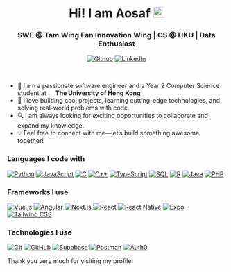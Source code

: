 <div align='center'>
  <h1>Hi! I am Aosaf <img src="https://media.giphy.com/media/hvRJCLFzcasrR4ia7z/giphy.gif" width="25px"> </h1>
  
  <h3>SWE @ Tam Wing Fan Innovation Wing | CS @ HKU | Data Enthusiast</h3>

  <p>
    <a href="https://github.com/aosaf-e-c" target="_blank"><img alt="Github" src="https://img.shields.io/badge/GitHub-%2312100E.svg?&style=for-the-badge&logo=Github&logoColor=white" /></a>
    <a href="https://www.linkedin.com/in/aosaf-ershad-chowdhury/" target="_blank"><img alt="LinkedIn" src="https://img.shields.io/badge/linkedin-%230077B5.svg?&style=for-the-badge&logo=linkedin&logoColor=white" /></a> 
  </p>

</div>

<br>
<ul>
  <li>🚀 I am a passionate software engineer and a Year 2 Computer Science student at 
    <img src="https://www.hku.hk/f/page/7561/150p169/1d@750.jpg" width="13"/> 
    <b>The University of Hong Kong</b>
  </li>
  <li>🌱 I love building cool projects, learning cutting-edge technologies, and solving
    real-world problems with code.
  </li>
  <li>🔍 I am always looking for exciting opportunities to collaborate and expand my knowledge. 
  </li>
  <li>💡 Feel free to connect with me—let’s build something awesome together!
  </li>
</ul>


<h3>Languages I code with</h3>
<p>
  <a href="https://www.python.org/" target="_blank"><img alt="Python" src="https://img.shields.io/badge/-Python-3776AB?style=flat-square&logo=python&logoColor=white" /></a>
  <a href="https://developer.mozilla.org/en-US/docs/Web/JavaScript" target="_blank"><img alt="JavaScript" src="https://img.shields.io/badge/-JavaScript-F7DF1E?style=flat-square&logo=javascript&logoColor=black" /></a>
  <a href="https://en.wikipedia.org/wiki/C_(programming_language)" target="_blank"><img alt="C" src="https://img.shields.io/badge/-C-A8B9CC?style=flat-square&logo=c&logoColor=white" /></a>
  <a href="https://isocpp.org/" target="_blank"><img alt="C++" src="https://img.shields.io/badge/-C++-00599C?style=flat-square&logo=c%2B%2B&logoColor=white" /></a>
  <a href="https://www.typescriptlang.org/" target="_blank"><img alt="TypeScript" src="https://img.shields.io/badge/-TypeScript-3178C6?style=flat-square&logo=typescript&logoColor=white" /></a>
  <a href="https://en.wikipedia.org/wiki/SQL" target="_blank"><img alt="SQL" src="https://img.shields.io/badge/-SQL-4479A1?style=flat-square&logo=mysql&logoColor=white" /></a>
  <a href="https://www.r-project.org/" target="_blank"><img alt="R" src="https://img.shields.io/badge/-R-276DC3?style=flat-square&logo=r&logoColor=white" /></a>
  <a href="https://www.java.com/" target="_blank"><img alt="Java" src="https://img.shields.io/badge/-Java-007396?style=flat-square&logo=oracle&logoColor=white" /></a>
  <a href="https://www.php.net/" target="_blank"><img alt="PHP" src="https://img.shields.io/badge/-PHP-777BB4?style=flat-square&logo=php&logoColor=white" /></a>
</p>

<h3>Frameworks I use</h3>
<p>
  <a href="https://vuejs.org/" target="_blank"><img alt="Vue.js" src="https://img.shields.io/badge/-Vue.js-4FC08D?style=flat-square&logo=vue.js&logoColor=white" /></a>
  <a href="https://angular.dev/" target="_blank"><img alt="Angular" src="https://img.shields.io/badge/-Angular-DD0031?style=flat-square&logo=angular&logoColor=white" /></a>
  <a href="https://nextjs.org/" target="_blank"><img alt="Next.js" src="https://img.shields.io/badge/-Next.js-000000?style=flat-square&logo=next.js&logoColor=white" /></a>
  <a href="https://react.dev/" target="_blank"><img alt="React" src="https://img.shields.io/badge/-React-45b8d8?style=flat-square&logo=react&logoColor=white" /></a>
  <a href="https://reactnative.dev/" target="_blank"><img alt="React Native" src="https://img.shields.io/badge/-React_Native-61DAFB?style=flat-square&logo=react&logoColor=white" /></a>
  <a href="https://expo.dev/" target="_blank"><img alt="Expo" src="https://img.shields.io/badge/-Expo-000020?style=flat-square&logo=expo&logoColor=white" /></a>
  <a href="https://tailwindcss.com/" target="_blank"><img alt="Tailwind CSS" src="https://img.shields.io/badge/-Tailwind_CSS-38B2AC?style=flat-square&logo=tailwind-css&logoColor=white" /></a>
</p>

<h3>Technologies I use</h3>
<p>
  <a href="https://git-scm.com/" target="_blank"><img alt="Git" src="https://img.shields.io/badge/-Git-F05032?style=flat-square&logo=git&logoColor=white" /></a>
  <a href="https://github.com/" target="_blank"><img alt="GitHub" src="https://img.shields.io/badge/-GitHub-181717?style=flat-square&logo=github&logoColor=white" /></a>
  <a href="https://supabase.com/" target="_blank"><img alt="Supabase" src="https://img.shields.io/badge/-Supabase-3ECF8E?style=flat-square&logo=supabase&logoColor=white" /></a>
  <a href="https://www.postman.com/" target="_blank"><img alt="Postman" src="https://img.shields.io/badge/-Postman-FF6C37?style=flat-square&logo=postman&logoColor=white" /></a>
  <a href="https://auth0.com/" target="_blank"><img alt="Auth0" src="https://img.shields.io/badge/-Auth0-EB5424?style=flat-square&logo=auth0&logoColor=white" /></a>
</p>

<p>Thank you very much for visiting my profile! </p>

<!---
aosaf-e-c/aosaf-e-c is a ✨ special ✨ repository because its `README.md` (this file) appears on your GitHub profile.
You can click the Preview link to take a look at your changes.
--->
